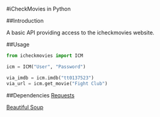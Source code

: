 #iCheckMovies in Python


##Introduction

A basic API providing access to the icheckmovies website.

##Usage
```python
from icheckmovies import ICM

icm = ICM("User", "Password")

via_imdb = icm.imdb("tt0137523")
via_url = icm.get_movie("Fight Club")
```

##Dependencies
[Requests](http://docs.python-requests.org/en/latest/)

[Beautiful Soup](http://www.crummy.com/software/BeautifulSoup/)

